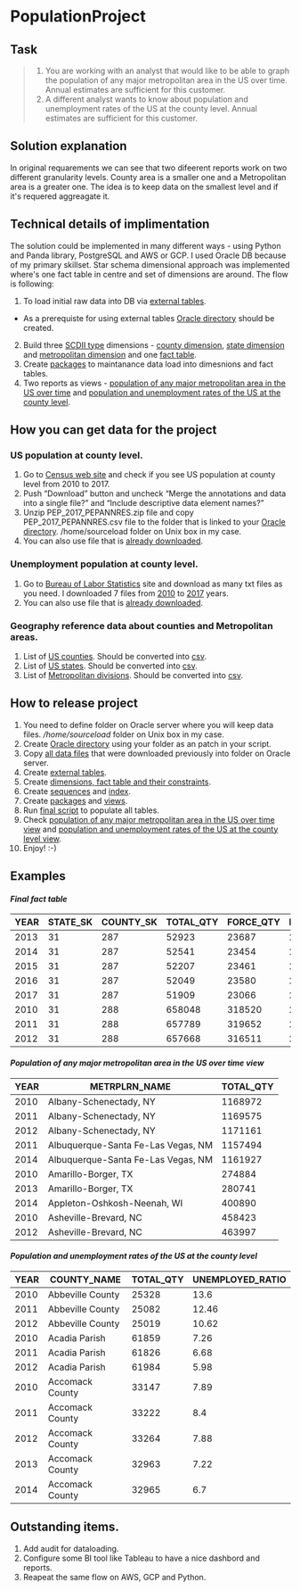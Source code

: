 # PopulationProject
## Task

>1) You are working with an analyst that would like to be able to graph the population of
any major metropolitan area in the US over time. Annual estimates are sufficient for this
customer.
>2) A different analyst wants to know about population and unemployment rates of the US
at the county level. Annual estimates are sufficient for this customer.

## Solution explanation
In original requarements we can see that two difeerent reports work on two different granularity levels.
County area is a smaller one and a Metropolitan area is a greater one.
The idea is to keep data on the smallest level and if it's requered aggreagate it.

## Technical details of implimentation
The solution could be implemented in many different ways - using Python and Panda library, PostgreSQL and AWS or GCP.
I used Oracle DB because of my primary skillset.
Star schema dimensional approach was implemented where's one fact table in centre and set of dimensions are around.
The flow is following:
1. To load initial raw data into DB via [external tables](/External%20tables).
- As a prerequiste for using external tables [Oracle directory](/Directories/sourceload_dir.sql) should be created.
2. Build three [SCDII type](https://en.wikipedia.org/wiki/Slowly_changing_dimension#Type_2:_add_new_row) dimensions - [county dimension](/Tables/dim_county.sql), [state dimension](/Tables/dim_state.sql) and [metropolitan dimension](Tables/dim_metropolitan.sql) and one [fact table](/Tables/fact_population.sql).
3. Create [packages](/Packages) to maintanance data load into dimesnions and fact tables.
4. Two reports as views - [population of any major metropolitan area in the US over time](/Views/total_population_by_metropolitan_view.sql) and [population and unemployment rates of the US
at the county level](/Views/total_unempoyed_by_county_view.sql).

## How you can get data for the project
### US population at county level.
1. Go to [Census web site](https://factfinder.census.gov/bkmk/table/1.0/en/PEP/2017/PEPANNRES/0100000US.05000.003) and check if you see US population at county level from 2010 to 2017.
2. Push “Download” button and uncheck “Merge the annotations and data into a single file?” and “Include descriptive data element names?”
3.	Unzip PEP_2017_PEPANNRES.zip file and copy PEP_2017_PEPANNRES.csv file to the folder that is linked to your [Oracle directory](/Directories/sourceload_dir.sql). /home/sourceload folder on Unix box in my case.
4. You can also use file that is [already downloaded](/Data%20files/Population.csv).

### Unemployment population at county level.
1. Go to [Bureau of Labor Statistics](https://www.bls.gov/lau/) site and download as many txt files as you need. I downloaded 7 files from [2010](https://www.bls.gov/lau/laucnty10.txt) to [2017](https://www.bls.gov/lau/laucnty17.txt) years.
2. You can also use file that is [already downloaded](/Data%20files/laucnty10.txt).

### Geography reference data about counties and Metropolitan areas.
1. List of [US counties](https://www2.census.gov/programs-surveys/popest/geographies/2017/all-geocodes-v2017.xlsx).
Should be converted into [csv](/Data%20files/County.csv).
2. List of [US states](https://www2.census.gov/programs-surveys/popest/geographies/2017/state-geocodes-v2017.xlsx).
Should be converted into [csv](/Data%20files/State.csv).
3. List of [Metropolitan divisions](https://www2.census.gov/programs-surveys/metro-micro/geographies/reference-files/2018/delineation-files/list1.xls).
Should be converted into [csv](/Data%20files/Metropolitan.csv).

## How to release project
1. You need to define folder on Oracle server where you will keep data files. _/home/sourceload_ folder on Unix box in my case.
2. Create [Oracle directory](/Directories/sourceload_dir.sql) using your folder as an patch in your script.
3. Copy [all data files](/Data%20files) that were downloaded previously into folder on Oracle server.
4. Create [external tables](/External%20tables).
5. Create [dimensions, fact table and their constraints](/Tables).
6. Create [sequences](/Sequences/sequences.sql) and [index](/Indexes).
7. Create [packages](/Packages) and [views](/Views).
8. Run [final script](/run.sql) to populate all tables.
9. Check [population of any major metropolitan area in the US over time view](/Views/total_population_by_metropolitan_view.sql) and [population and unemployment rates of the US at the county level view](/Views/total_unempoyed_by_county_view.sql).
10. Enjoy! :-)

## Examples
#### _Final fact table_

| YEAR | STATE_SK | COUNTY_SK | TOTAL_QTY | FORCE_QTY | EMPLOYED_QTY | UNEMPLOYED_QTY | CREATED_ON | CREATED_BY |
| ---- | -------- | --------- | --------- | --------- | ------------ | -------------- | ---------- | ---------- |
| 2013 | 31 | 287 | 52923 | 23687 | 21822 | 1865 | 05-OCT-18 | Maximus |
| 2014 | 31 | 287 | 52541 | 23454 | 21752 | 1702 | 05-OCT-18 | Maximus |
| 2015 | 31 | 287 | 52207 | 23461 | 21900 | 1561 | 05-OCT-18 | Maximus |
| 2016 | 31 | 287 | 52049 | 23580 | 22089 | 1491 | 05-OCT-18 | Maximus |
| 2017 | 31 | 287 | 51909 | 23066 | 21966 | 1100 | 05-OCT-18 | Maximus |
| 2010 | 31 | 288 | 658048 |318520 |285627 | 32893 | 05-OCT-18 | Maximus |
| 2011 | 31 | 288 | 657789 |319652 | 289916 | 29736 | 05-OCT-18 | Maximus |
| 2012 | 31 | 288 | 657668 | 316511 | 293020 | 23491 | 05-OCT-18 | Maximus |

#### _Population of any major metropolitan area in the US over time view_

| YEAR | METRPLRN_NAME | TOTAL_QTY|
| ---- | ------------- | -------- |
| 2010 | Albany-Schenectady, NY | 1168972 |
| 2011 | Albany-Schenectady, NY | 1169575 |
| 2012 | Albany-Schenectady, NY | 1171161 |
| 2011 | Albuquerque-Santa Fe-Las Vegas, NM | 1157494 |
| 2014 | Albuquerque-Santa Fe-Las Vegas, NM | 1161927 |
| 2010 | Amarillo-Borger, TX | 274884 |
| 2013 | Amarillo-Borger, TX | 280741 |
| 2014 | Appleton-Oshkosh-Neenah, WI | 400890 |
| 2010 | Asheville-Brevard, NC | 458423 |
| 2012 | Asheville-Brevard, NC | 463997 |

#### _Population and unemployment rates of the US at the county level_

| YEAR | COUNTY_NAME | TOTAL_QTY | UNEMPLOYED_RATIO |
| ---- | ----------- | --------- | ---------------- |
| 2010 | Abbeville County | 25328 | 13.6 |
| 2011 | Abbeville County | 25082 | 12.46 |
| 2012 | Abbeville County | 25019 | 10.62 |
| 2010 | Acadia Parish | 	61859 | 7.26 |
| 2011 | Acadia Parish | 	61826 | 6.68 |
| 2012 | Acadia Parish | 61984 | 5.98 |
| 2010 | Accomack County | 33147 | 7.89 |
| 2011 | Accomack County | 33222 | 8.4 |
| 2012 | Accomack County | 33264 | 7.88 |
| 2013 | Accomack County | 32963 | 7.22 |
| 2014 | Accomack County |32965 | 6.7 |

## Outstanding items.
1. Add audit for dataloading.
2. Configure some BI tool like Tableau to have a nice dashbord and reports.
3. Reapeat the same flow on AWS, GCP and Python.
